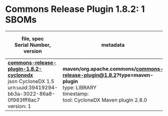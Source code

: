 Commons Release Plugin 1.8.2: 1 SBOMs
=======

| file, spec<br>Serial Number, version| metadata | components<br>by type<br>- libs purl types |
| ----------------------------------- | -------- | ------------------------------------------ |
| **[commons-release-plugin-1.8.2-cyclonedx](maven/org.apache.commons/commons-release-plugin/1.8.2/commons-release-plugin-1.8.2-cyclonedx.json)**<br>json CycloneDX 1.5<br>urn:uuid:39419294-bb3a-3022-86a8-0f983fff8ac7<br>version: 1 | **maven/org.apache.commons/commons-release-plugin@1.8.2?type=maven-plugin**<br>type: LIBRARY<br>timestamp: <br>tool: CycloneDX Maven plugin 2.8.0 | 59<br>`library`: 59 <br>- `maven`: 59  |
